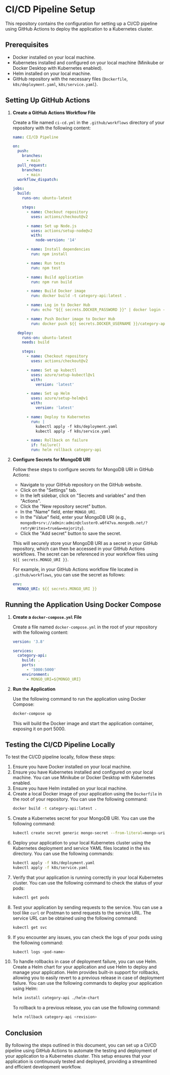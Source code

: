 # CI/CD Pipeline Setup

This repository contains the configuration for setting up a CI/CD pipeline using GitHub Actions to deploy the application to a Kubernetes cluster.

## Prerequisites

- Docker installed on your local machine.
- Kubernetes installed and configured on your local machine (Minikube or Docker Desktop with Kubernetes enabled).
- Helm installed on your local machine.
- GitHub repository with the necessary files (`Dockerfile`, `k8s/deployment.yaml`, `k8s/service.yaml`).

## Setting Up GitHub Actions

1. **Create a GitHub Actions Workflow File**

   Create a file named `ci-cd.yml` in the `.github/workflows` directory of your repository with the following content:

   ```yaml
   name: CI/CD Pipeline

   on:
     push:
       branches:
         - main
     pull_request:
       branches:
         - main
     workflow_dispatch:

   jobs:
     build:
       runs-on: ubuntu-latest

       steps:
         - name: Checkout repository
           uses: actions/checkout@v2

         - name: Set up Node.js
           uses: actions/setup-node@v2
           with:
             node-version: '14'

         - name: Install dependencies
           run: npm install

         - name: Run tests
           run: npm test

         - name: Build application
           run: npm run build

         - name: Build Docker image
           run: docker build -t category-api:latest .

         - name: Log in to Docker Hub
           run: echo "${{ secrets.DOCKER_PASSWORD }}" | docker login -u "${{ secrets.DOCKER_USERNAME }}" --password-stdin

         - name: Push Docker image to Docker Hub
           run: docker push ${{ secrets.DOCKER_USERNAME }}/category-api:latest

     deploy:
       runs-on: ubuntu-latest
       needs: build

       steps:
         - name: Checkout repository
           uses: actions/checkout@v2

         - name: Set up kubectl
           uses: azure/setup-kubectl@v1
           with:
             version: 'latest'

         - name: Set up Helm
           uses: azure/setup-helm@v1
           with:
             version: 'latest'

         - name: Deploy to Kubernetes
           run: |
             kubectl apply -f k8s/deployment.yaml
             kubectl apply -f k8s/service.yaml

         - name: Rollback on failure
           if: failure()
           run: helm rollback category-api
   ```

2. **Configure Secrets for MongoDB URI**

   Follow these steps to configure secrets for MongoDB URI in GitHub Actions:

   - Navigate to your GitHub repository on the GitHub website.
   - Click on the "Settings" tab.
   - In the left sidebar, click on "Secrets and variables" and then "Actions".
   - Click the "New repository secret" button.
   - In the "Name" field, enter `MONGO_URI`.
   - In the "Value" field, enter your MongoDB URI (e.g., `mongodb+srv://admin:admin@cluster0.w0f47va.mongodb.net/?retryWrites=true&w=majority`).
   - Click the "Add secret" button to save the secret.

   This will securely store your MongoDB URI as a secret in your GitHub repository, which can then be accessed in your GitHub Actions workflows. The secret can be referenced in your workflow files using `${{ secrets.MONGO_URI }}`.

   For example, in your GitHub Actions workflow file located in `.github/workflows`, you can use the secret as follows:

   ```yaml
   env:
     MONGO_URI: ${{ secrets.MONGO_URI }}
   ```

## Running the Application Using Docker Compose

1. **Create a `docker-compose.yml` File**

   Create a file named `docker-compose.yml` in the root of your repository with the following content:

   ```yaml
   version: '3.8'

   services:
     category-api:
       build: .
       ports:
         - '5000:5000'
       environment:
         - MONGO_URI=${MONGO_URI}
   ```

2. **Run the Application**

   Use the following command to run the application using Docker Compose:

   ```sh
   docker-compose up
   ```

   This will build the Docker image and start the application container, exposing it on port 5000.

## Testing the CI/CD Pipeline Locally

To test the CI/CD pipeline locally, follow these steps:

1. Ensure you have Docker installed on your local machine.
2. Ensure you have Kubernetes installed and configured on your local machine. You can use Minikube or Docker Desktop with Kubernetes enabled.
3. Ensure you have Helm installed on your local machine.
4. Create a local Docker image of your application using the `Dockerfile` in the root of your repository. You can use the following command:
   ```sh
   docker build -t category-api:latest .
   ```
5. Create a Kubernetes secret for your MongoDB URI. You can use the following command:
   ```sh
   kubectl create secret generic mongo-secret --from-literal=mongo-uri="your-mongodb-uri"
   ```
6. Deploy your application to your local Kubernetes cluster using the Kubernetes deployment and service YAML files located in the `k8s` directory. You can use the following commands:
   ```sh
   kubectl apply -f k8s/deployment.yaml
   kubectl apply -f k8s/service.yaml
   ```
7. Verify that your application is running correctly in your local Kubernetes cluster. You can use the following command to check the status of your pods:
   ```sh
   kubectl get pods
   ```
8. Test your application by sending requests to the service. You can use a tool like `curl` or Postman to send requests to the service URL. The service URL can be obtained using the following command:
   ```sh
   kubectl get svc
   ```
9. If you encounter any issues, you can check the logs of your pods using the following command:
   ```sh
   kubectl logs <pod-name>
   ```
10. To handle rollbacks in case of deployment failure, you can use Helm. Create a Helm chart for your application and use Helm to deploy and manage your application. Helm provides built-in support for rollbacks, allowing you to easily revert to a previous release in case of deployment failure. You can use the following commands to deploy your application using Helm:
    ```sh
    helm install category-api ./helm-chart
    ```
    To rollback to a previous release, you can use the following command:
    ```sh
    helm rollback category-api <revision>
    ```

## Conclusion

By following the steps outlined in this document, you can set up a CI/CD pipeline using GitHub Actions to automate the testing and deployment of your application to a Kubernetes cluster. This setup ensures that your application is continuously tested and deployed, providing a streamlined and efficient development workflow.
